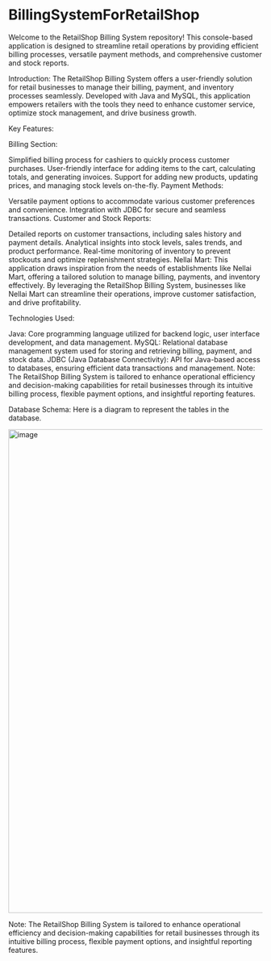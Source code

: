 # BillingSystemForRetailShop

Welcome to the RetailShop Billing System repository! This console-based application is designed to streamline retail operations by providing efficient billing processes, versatile payment methods, and comprehensive customer and stock reports.

Introduction:
The RetailShop Billing System offers a user-friendly solution for retail businesses to manage their billing, payment, and inventory processes seamlessly. Developed with Java and MySQL, this application empowers retailers with the tools they need to enhance customer service, optimize stock management, and drive business growth.

Key Features:

Billing Section:

Simplified billing process for cashiers to quickly process customer purchases.
User-friendly interface for adding items to the cart, calculating totals, and generating invoices.
Support for adding new products, updating prices, and managing stock levels on-the-fly.
Payment Methods:

Versatile payment options to accommodate various customer preferences and convenience.
Integration with JDBC for secure and seamless transactions.
Customer and Stock Reports:

Detailed reports on customer transactions, including sales history and payment details.
Analytical insights into stock levels, sales trends, and product performance.
Real-time monitoring of inventory to prevent stockouts and optimize replenishment strategies.
Nellai Mart:
This application draws inspiration from the needs of establishments like Nellai Mart, offering a tailored solution to manage billing, payments, and inventory effectively. By leveraging the RetailShop Billing System, businesses like Nellai Mart can streamline their operations, improve customer satisfaction, and drive profitability.

Technologies Used:

Java: Core programming language utilized for backend logic, user interface development, and data management.
MySQL: Relational database management system used for storing and retrieving billing, payment, and stock data.
JDBC (Java Database Connectivity): API for Java-based access to databases, ensuring efficient data transactions and management.
Note: The RetailShop Billing System is tailored to enhance operational efficiency and decision-making capabilities for retail businesses through its intuitive billing process, flexible payment options, and insightful reporting features.

Database Schema:
Here is a diagram to represent the tables in the database.

<img width="959" alt="image" src="https://github.com/priya88255/BillingSystemForRetailShop/assets/134779046/4f6b1d24-514c-40d4-9eb5-8c5a0060a01a">

Note: The RetailShop Billing System is tailored to enhance operational efficiency and decision-making capabilities for retail businesses through its intuitive billing process, flexible payment options, and insightful reporting features.
